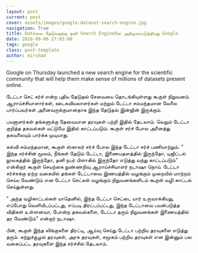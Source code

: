 ```yaml
---
layout: post
current: post
cover: assets/images/google-dataset-search-engine.jpg
navigation: True
title: Dataவை தேடுவதற்கு தனி Search Engineனை அறிமுகப்படுத்தியது Google
date: 2018-09-06 17:03:00
tags: google
class: post-template
author: mirshad
---
```

Google on Thursday launched a new search engine for the scientific community that will help them make sense of millions of datasets present online.

டேட்டா செட் சர்ச் என்ற புதிய தேடுதல் சேவையை தொடங்கியுள்ளது கூகுள் நிறுவனம். ஆராய்ச்சியாளார்கள், ஊடகவியலாளர்கள் மற்றும் டேட்டா சம்மந்தமான வேலை பார்ப்பவர்கள் அனைவருக்குமானதாக இந்த தேடுதல் இன்ஜின் இருக்கும்.

பயனாளர்கள் தங்களுக்கு தேவையான தரவுகள் பற்றி இதில் தேடலாம். வெறும் டேட்டா குறித்த தகவல்கள் மட்டுமே இதில் காட்டப்படும். கூகுள் சர்ச் போல அனைத்து தகவலையும் பார்க்க முடியாது.

கல்வி சம்மந்தமான, கூகுள் ஸ்காலர் சர்ச் போல இந்த டேட்டா சர்ச் பணியாற்றும். “ இந்த சர்ச்சின் மூலம், நீங்கள் தேடும் டேட்டா, இணையதளத்தில் இருந்தோ, டிஜிட்டல் நூலகத்தில் இருந்தோ, தனி நபர் பிளாகில் இருந்தோ எடுத்து வந்து காட்டப்படும்” என்கிறார் கூகுள் செயற்கை நுண்ணறிவு ஆராய்ச்சியாளர் நடாஷா நொய்.
டேட்டா சர்ச்சுக்கு ஏற்ற வகையில் தங்கள் டேட்டாவை இணயத்தில் வழங்கும் முறையில் மாற்றம் செய்ய வேண்டும் என டேட்டா செட்கள் வழங்கும் நிறுவனங்களிடம் கூகுள் வழி காட்டல் செய்துள்ளது.

“ அந்த வழிகாட்டல்கள் யாதெனில், இந்த டேட்டா செட்டை யார் உருவாக்கியது, எப்போது வெளியிடப்பட்டது, எப்படி திரட்டப்பட்டது, இந்த டேட்டாவை பயன்படுத்த விதிகள் உள்ளனவா, போன்ற தகவல்களை, டேட்டா தரும் நிறுவனங்கள் இணையத்தில் தர வேண்டும்” என்றார் நடாஷா.

பின், கூகுள் இந்த லிங்குகளை திரட்டி, ஆய்வு செய்து டேட்டா பற்றிய தரவுகளை எடுத்து தரும். சுற்றுச்சூழல் தரவுகள், அரசு தரவுகள், சமூகம் பற்றிய தரவுகள் என இன்னும் பல வகைப்பட்ட தரவுகளை இந்த சர்ச்சில் தேடலாம்.